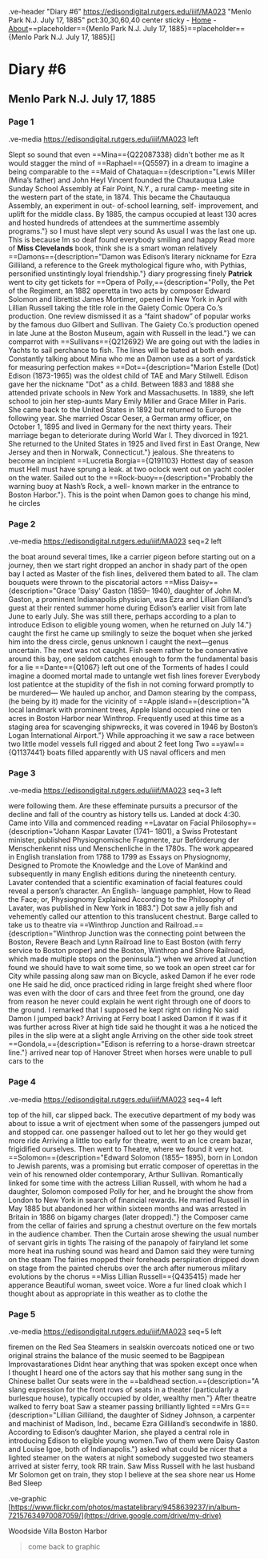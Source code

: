 .ve-header "Diary #6" https://edisondigital.rutgers.edu/iiif/MA023 "Menlo Park N.J. July 17, 1885" pct:30,30,60,40 center sticky
    - [Home](/)
    - [About](/about)==placeholder=={Menlo Park N.J. July 17, 1885}==placeholder=={Menlo Park N.J. July 17, 1885}[]

# Diary #6 

## Menlo Park N.J. July 17, 1885

### Page 1

.ve-media https://edisondigital.rutgers.edu/iiif/MA023 left

Slept so sound that even ==Mina=={Q22087338} didn't bother me as It would stagger the mind of ==Raphael=={Q5597} in a dream to imagine a being comparable to the 
==Maid of Chataqua=={description="Lewis Miller (Mina’s father) and John Heyl Vincent founded the Chautauqua Lake Sunday School Assembly at Fair Point, N.Y., a rural camp- meeting site in the western part of the state, in 1874. This became the Chautauqua Assembly, an experiment in out- of-school learning, self- improvement, and uplift for the middle class. By 1885, the campus occupied at least 130 acres and hosted hundreds of attendees at the summertime assembly programs."} so I must have slept very sound As usual I was the last one up. This is because Im so deaf found everybody smiling and happy Read more of **Miss Clevelands** book, think she is a smart woman relatively ==Damons=={description="Damon was Edison’s literary nickname for Ezra Gilliland, a reference to the Greek mythological figure who, with Pythias, personified unstintingly loyal friendship."} diary progressing finely  **Patrick** went to city get tickets for ==Opera of Polly,=={description="Polly, the Pet of the Regiment, an 1882 operetta in two acts by composer Edward Solomon and librettist James Mortimer, opened in New York in April with Lillian Russell taking the title role in the Gaiety Comic Opera Co.’s production. One review dismissed it as a “faint shadow” of popular works by the famous duo Gilbert and Sullivan. The Gaiety Co.’s production opened in late June at the Boston Museum, again with Russell in the lead."} we can comparrot with ==Sullivans=={Q212692} We are going out with the ladies in Yachts to sail perchance to fish. The lines will be bated at both ends. Constantly talking about Mina who me an Damon use as a sort of yardstick for measuring perfection makes ==Dot=={description="Marion Estelle (Dot) Edison (1873-1965) was the oldest child of TAE and Mary Stilwell. Edison gave her the nickname "Dot" as a child. Between 1883 and 1888 she attended private schools in New York and Massachusetts. In 1889, she left school to join her step-aunts Mary Emily Miller and Grace Miller in Paris. She came back to the United States in 1892 but returned to Europe the following year. She married Oscar Oeser, a German army officer, on October 1, 1895 and lived in Germany for the next thirty years. Their marriage began to deteriorate during World War I. They divorced in 1921. She returned to the United States in 1925 and lived first in East Orange, New Jersey and then in Norwalk, Connecticut."} jealous. She threatens to become an incipient ==Lucretia Borgia=={Q191103} Hottest day of season must Hell must have sprung a leak. at two oclock went out on yacht cooler on the water. Sailed out to the ==Rock-buoy=={description="Probably the warning buoy at Nash’s Rock, a well- known marker in the entrance to Boston Harbor."}. This is the point when Damon goes to change his mind, he circles

### Page 2

.ve-media https://edisondigital.rutgers.edu/iiif/MA023 seq=2 left

the boat around several times, like a carrier pigeon before starting out on a journey, then we start right dropped an anchor in shady part of the open bay I acted as Master of the fish lines, delivered them bated to all. The clam bouquets were thrown to the piscatorial actors ==Miss Daisy=={description="Grace 'Daisy' Gaston (1859– 1940), daughter of John M. Gaston, a prominent Indianapolis physician, was Ezra and Lillian Gilliland’s guest at their rented summer home during Edison’s earlier visit from late June to early July. She was still there, perhaps according to a plan to introduce Edison to eligible young women, when he returned on July 14."} caught the first he came up smilingly to seize the boquet when she jerked him into the dress circle, genus unknown I caught the next—genus uncertain. The next was not caught. Fish seem rather to be conservative around this bay, one seldom catches enough to form the fundamental basis for a lie ==Dante=={Q1067} left out one of the Torments of hades I could imagine a doomed mortal made to untangle wet fish lines forever Everybody lost patientce at the stupidity of the fish in not coming forward promptly to be murdered— We hauled up anchor, and Damon stearing by the compass, (he being by it) made for the vicinity of ==Apple island=={description="A local landmark with prominent trees, Apple Island occupied nine or ten acres in Boston Harbor near Winthrop. Frequently used at
this time as a staging area for scavenging shipwrecks, it was covered in 1946 by Boston’s Logan International Airport."} While approaching it we saw a race between two little model vessels full rigged and about 2 feet long Two ==yawl=={Q1137441} boats filled apparently with US naval officers and men

### Page 3

.ve-media https://edisondigital.rutgers.edu/iiif/MA023 seq=3 left

were following them. Are these effeminate pursuits a precursor of the decline and fall of the country as history tells us. Landed at dock 4:30. Came into Villa and commenced reading ==Lavatar on Facial Philosophy=={description="Johann Kaspar Lavater (1741– 1801), a Swiss Protestant minister, published Physiognomische Fragmente, zur Beförderung der Menschenkennt niss und Menschenliche in the 1780s. The work appeared in English translation from 1788 to 1799 as Essays on Physiognomy, Designed to Promote the Knowledge and the Love of Mankind and subsequently in many English editions during the nineteenth century. Lavater contended that a scientific examination of facial features could reveal a person’s character. An English- language pamphlet, How to Read the Face; or, Physiognomy Explained According to the Philosophy of Lavater, was published in New York in 1883."} Dot saw a jelly fish and vehemently called our attention to this translucent chestnut. Barge called to take us to theatre via ==Winthrop Junction and Railroad.=={description="Winthrop Junction was the connecting point between the Boston, Revere Beach and Lynn Railroad line to East Boston (with ferry service to Boston proper) and the Boston, Winthrop and Shore Railroad, which made multiple stops on the peninsula."} when we arrived at Junction found we should have to wait some time, so we took an open street car for City while passing along saw man on Bicycle, asked Damon if he ever rode one He said he did, once practiced riding in large freight shed where floor was even with the door of cars and three feet from the ground, one day from reason he never could explain he went right through one of doors to the ground. I remarked that I supposed he kept right on riding No said Damon I jumped back? Arriving at Ferry boat I asked Damon if it was if it was further across River at high tide said he thought it was a he noticed the piles in the slip were at a slight angle Arriving on the other side took street ==Gondola,=={description="Edison is referring to a horse-drawn streetcar line."} arrived near top of Hanover Street when horses were unable to pull cars to the

### Page 4

.ve-media https://edisondigital.rutgers.edu/iiif/MA023 seq=4 left

top of the hill, car slipped back. The executive department of my body was about to issue a writ of ejectment when some of the passengers jumped out and stopped car. one passenger halloed out to let her go they would get more ride Arriving a little too early for theatre, went to an Ice cream bazar, frigidified ourselves. Then went to Theatre, where we found it very hot. ==Solomon=={description="Edward Solomon (1855– 1895), born in London to Jewish parents, was a promising but erratic composer of operettas in the vein of his renowned older contemporary, Arthur Sullivan. Romantically linked for some time with the actress Lillian Russell, with whom he had a daughter, Solomon composed Polly for her, and he brought the show from London to New York in search of financial rewards. He married Russell in May 1885 but abandoned her within sixteen months and was arrested in Britain in 1886 on bigamy charges (later dropped)."} the Composer came from the cellar of fairies and sprung a chestnut overture on the few mortals in the audience chamber. Then the Curtain arose shewing the usual number of servant girls in tights The raising of the panapoly of fairyland let some more heat ina rushing sound was heard and Damon said they were turning on the steam The fairies mopped their foreheads perspiration dripped down on stage from the painted cherubs over the arch after numerous military evolutions by the chorus ==Miss Lillian Russell=={Q435415} made her apperance Beautiful woman, sweet voice. Wore a fur lined cloak which I thought about as appropriate in this weather as to clothe the

### Page 5

.ve-media https://edisondigital.rutgers.edu/iiif/MA023 seq=5 left

 firemen on the Red Sea Steamers in sealskin overcoats noticed one or two original strains the balance of the music seemed to be Bagpipean Improvastarationes Didnt hear anything that was spoken except once when I thought I heard one of the actors say that his mother sang sung in the Chinese ballet Our seats were in the ==baldhead section.=={description="A slang expression for the front rows of seats in a theater (particularly a burlesque house), typically occupied by older, wealthy men."} After theatre walked to ferry boat Saw a steamer passing brilliantly lighted ==Mrs G=={description="Lillian Gilliland, the daughter of Sidney Johnson, a carpenter and machinist of Madison, Ind., became Ezra Gilliland’s secondwife in 1880. According to Edison’s daughter Marion, she played a central role in introducing Edison to eligible young women.Two of them were Daisy Gaston and Louise Igoe, both of Indianapolis."} asked what could be nicer that a lighted steamer on the waters at night somebody suggested two steamers arrived at sister ferry, took RR train. Saw Miss Russell with he last husband Mr Solomon get on train, they stop I believe at the sea shore near us Home Bed Sleep

.ve-graphic [https://www.flickr.com/photos/mastatelibrary/9458639237/in/album-72157634970087059/](https://drive.google.com/drive/my-drive) 

Woodside Villa Boston Harbor 

> come back to graphic